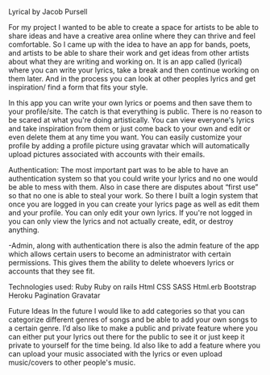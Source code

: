 Lyrical by Jacob Pursell


For my project I wanted to be able to create a space for artists to be able to share ideas and have a creative area online where they can thrive and feel comfortable. So I came up with the idea to have an app for bands, poets, and artists to be able to share their work and get ideas from other artists about what they are writing and working on. It is an app called (lyrical) where you can write your lyrics, take a break and then continue working on them later. And in the process you can look at other peoples lyrics and get inspiration/ find a form that fits your style.

In this app you can write your own lyrics or poems and then save them to your profile/site. The catch is that everything is public. There is no reason to be scared at what you're doing artistically. You can view everyone's lyrics and take inspiration from them or just come back to your own and edit or even delete them at any time you want. You can easily customize your profile by adding a profile picture using gravatar which will automatically upload pictures associated with accounts with their emails. 


Authentication:
The most important part was to be able to have an authentication system so that you could write your lyrics and no one would be able to mess with them. Also in case there are disputes about “first use” so that no one is able to steal your work. So there I built a login system that once you are logged in you can create your lyrics page as well as edit them and your profile. You can only edit your own lyrics. If you're not logged in you can only view the lyrics and not actually create, edit, or destroy anything.

-Admin, along with authentication there is also the admin feature of the app which allows certain users to become an administrator with certain permissions. This gives them the ability to delete whoevers lyrics or accounts that they see fit. 

Technologies used:
Ruby
Ruby on rails
Html
CSS
SASS
Html.erb
Bootstrap
Heroku
Pagination
Gravatar

Future Ideas
In the future I would like to add categories so that you can categorize different genres of songs and be able to add your own songs to a certain genre. I’d also like to make a public and private feature where you can either put your lyrics out there for the public to see it or just keep it private to yourself for the time being. Id also like to add a feature where you can upload your music associated with the lyrics or even upload music/covers to other people's music. 


